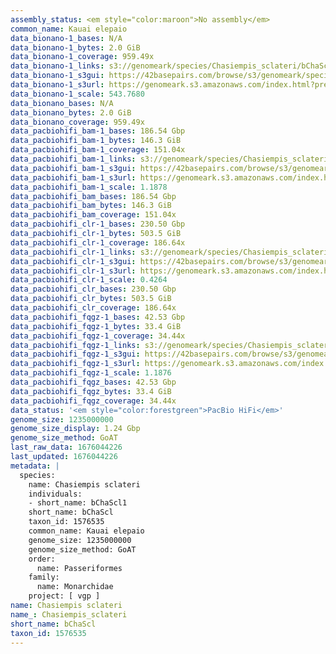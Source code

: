 ```yaml
---
assembly_status: <em style="color:maroon">No assembly</em>
common_name: Kauai elepaio
data_bionano-1_bases: N/A
data_bionano-1_bytes: 2.0 GiB
data_bionano-1_coverage: 959.49x
data_bionano-1_links: s3://genomeark/species/Chasiempis_sclateri/bChaScl1/genomic_data/bionano/<br>
data_bionano-1_s3gui: https://42basepairs.com/browse/s3/genomeark/species/Chasiempis_sclateri/bChaScl1/genomic_data/bionano/
data_bionano-1_s3url: https://genomeark.s3.amazonaws.com/index.html?prefix=species/Chasiempis_sclateri/bChaScl1/genomic_data/bionano/
data_bionano-1_scale: 543.7680
data_bionano_bases: N/A
data_bionano_bytes: 2.0 GiB
data_bionano_coverage: 959.49x
data_pacbiohifi_bam-1_bases: 186.54 Gbp
data_pacbiohifi_bam-1_bytes: 146.3 GiB
data_pacbiohifi_bam-1_coverage: 151.04x
data_pacbiohifi_bam-1_links: s3://genomeark/species/Chasiempis_sclateri/bChaScl1/genomic_data/pacbio_hifi/<br>
data_pacbiohifi_bam-1_s3gui: https://42basepairs.com/browse/s3/genomeark/species/Chasiempis_sclateri/bChaScl1/genomic_data/pacbio_hifi/
data_pacbiohifi_bam-1_s3url: https://genomeark.s3.amazonaws.com/index.html?prefix=species/Chasiempis_sclateri/bChaScl1/genomic_data/pacbio_hifi/
data_pacbiohifi_bam-1_scale: 1.1878
data_pacbiohifi_bam_bases: 186.54 Gbp
data_pacbiohifi_bam_bytes: 146.3 GiB
data_pacbiohifi_bam_coverage: 151.04x
data_pacbiohifi_clr-1_bases: 230.50 Gbp
data_pacbiohifi_clr-1_bytes: 503.5 GiB
data_pacbiohifi_clr-1_coverage: 186.64x
data_pacbiohifi_clr-1_links: s3://genomeark/species/Chasiempis_sclateri/bChaScl1/genomic_data/pacbio_hifi/<br>
data_pacbiohifi_clr-1_s3gui: https://42basepairs.com/browse/s3/genomeark/species/Chasiempis_sclateri/bChaScl1/genomic_data/pacbio_hifi/
data_pacbiohifi_clr-1_s3url: https://genomeark.s3.amazonaws.com/index.html?prefix=species/Chasiempis_sclateri/bChaScl1/genomic_data/pacbio_hifi/
data_pacbiohifi_clr-1_scale: 0.4264
data_pacbiohifi_clr_bases: 230.50 Gbp
data_pacbiohifi_clr_bytes: 503.5 GiB
data_pacbiohifi_clr_coverage: 186.64x
data_pacbiohifi_fqgz-1_bases: 42.53 Gbp
data_pacbiohifi_fqgz-1_bytes: 33.4 GiB
data_pacbiohifi_fqgz-1_coverage: 34.44x
data_pacbiohifi_fqgz-1_links: s3://genomeark/species/Chasiempis_sclateri/bChaScl1/genomic_data/pacbio_hifi/<br>
data_pacbiohifi_fqgz-1_s3gui: https://42basepairs.com/browse/s3/genomeark/species/Chasiempis_sclateri/bChaScl1/genomic_data/pacbio_hifi/
data_pacbiohifi_fqgz-1_s3url: https://genomeark.s3.amazonaws.com/index.html?prefix=species/Chasiempis_sclateri/bChaScl1/genomic_data/pacbio_hifi/
data_pacbiohifi_fqgz-1_scale: 1.1876
data_pacbiohifi_fqgz_bases: 42.53 Gbp
data_pacbiohifi_fqgz_bytes: 33.4 GiB
data_pacbiohifi_fqgz_coverage: 34.44x
data_status: '<em style="color:forestgreen">PacBio HiFi</em>'
genome_size: 1235000000
genome_size_display: 1.24 Gbp
genome_size_method: GoAT
last_raw_data: 1676044226
last_updated: 1676044226
metadata: |
  species:
    name: Chasiempis sclateri
    individuals:
    - short_name: bChaScl1
    short_name: bChaScl
    taxon_id: 1576535
    common_name: Kauai elepaio
    genome_size: 1235000000
    genome_size_method: GoAT
    order:
      name: Passeriformes
    family:
      name: Monarchidae
    project: [ vgp ]
name: Chasiempis sclateri
name_: Chasiempis_sclateri
short_name: bChaScl
taxon_id: 1576535
---
```

